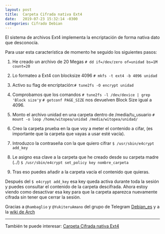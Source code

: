 ```yaml
---
layout: post
title:  Carpeta Cifrada nativa Ext4
date:   2019-07-23 15:32:14 -0300
categories: Cifrado Debian
---
```


El sistema de archivos Ext4 implementa la encriptación de forma nativa dato que desconocía.

Para usar esta característica de momento he seguido los siguientes pasos:

1. He creado un archivo de 20 Megas
`# dd if=/dev/zero of=unidad bs=1M count=20`

2. Lo formateo a Ext4 con blocksize 4096
`# mkfs -t ext4 -b 4096 unidad`

3. Activo su flag de encriptación:`# tune2fs -O encrypt unidad`
4. Comprobamos que los comandos `# tune2fs -l /dev/device | grep 'Block size'`y `# getconf PAGE_SIZE` nos devuelven Block Size igual a 4096.
5. Monto el archivo unidad en una carpeta dentro de /media/tu_usuario
`# mount -o loop /home/witopea/unidad /media/witopea/unidad/`

6. Creo la carpeta prueba en la que voy a meter el contenido a cifar,
(es importante que la carpeta que vayas a usar esté vacía).

7. Introduzco la contraseña con la que quiero cifrar
`$ /usr/sbin/e4crypt add_key`

8. Le asigno esa clave a la carpeta que he creado desde su carpeta madre (../)
`$ /usr/sbin/e4crypt set_policy key nombre_carpeta`

9. Tras eso puedes añadir a la carpeta vacía el contenido que quieras.

Después del `$ e4crypt add_key` esa key queda activa durante toda la sesión y puedes consultar el contenido de la carpeta descifrada.
Ahora estoy viendo como desactivar esa key para que la carpeta aparezca nuevamente cifrada sin tener que cerrar la sesión.

Gracias a `@hambaglio` y `@YukiteruAmano` del grupo de Telegram [Debian_es](https://tgram.io/es/group/502/Debian_es) y a la [wiki de Arch](https://wiki.archlinux.org/index.php/Ext4#Using_file-based_encryption)
___
También te puede interesar: [Carpeta Cifrada nativa Ext4](https://witopea.github.io/cifrar-con-gpg-zip/)